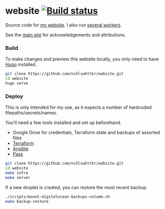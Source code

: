 # website [![Build status](https://badge.buildkite.com/5ec9e994380bc49e3c9bd5e6be0341ca874a272b0e61f900f8.svg?branch=main)](https://buildkite.com/nchlswhttkr/website)

Source code for [my website](https://nicholas.cloud/). I also run [several workers](https://github.com/nchlswhttkr/workers/).

See the [main site](https://nicholas.cloud/site/#acknowledgements) for acknowledgements and attributions.

### Build

To make changes and preview this website locally, you only need to have [Hugo](https://gohugo.io/) installed.

```sh
git clone https://github.com/nchlswhttkr/website.git
cd website
hugo serve
```


### Deploy

This is only intended for my use, as it expects a number of hardcoded filepaths/secrets/names.

You'll need a few tools installed and set up beforehand.

-   Google Drive for credentials, Terraform state and backups of assorted files
-   [Terraform](https://www.terraform.io/downloads.html)
-   [Ansible](https://docs.ansible.com/ansible/latest/installation_guide/index.html)
-   [Pass](https://www.passwordstore.org/)

```sh
git clone https://github.com/nchlswhttkr/website.git
cd website
make infra
make server
```

If a new droplet is created, you can restore the most recent backup.

```sh
./scripts/mount-digitalocean-backups-volume.sh
make backup-restore
```
